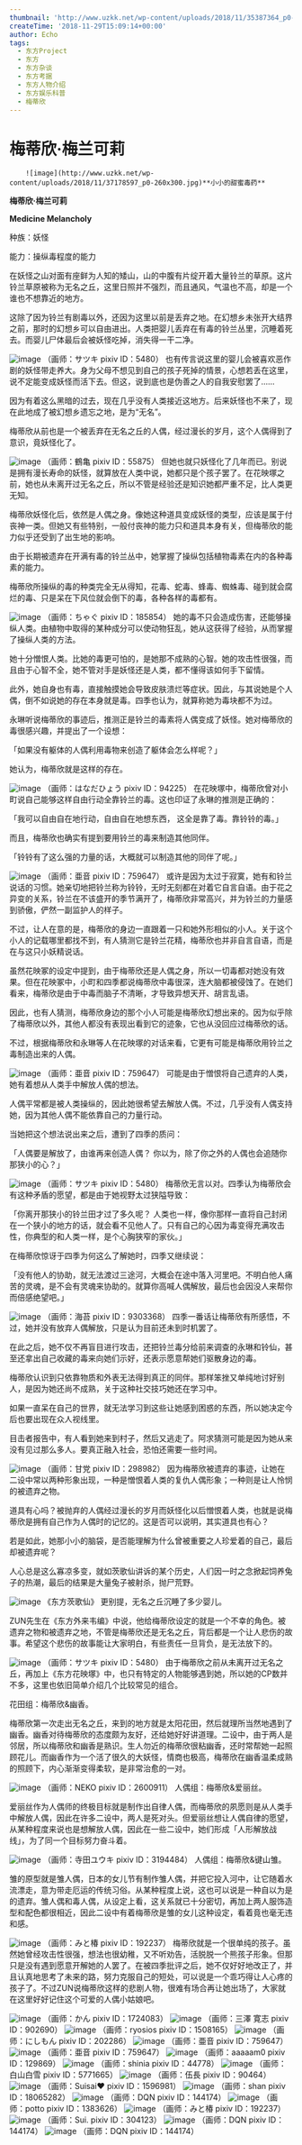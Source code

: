 ```yaml
---
thumbnail: 'http://www.uzkk.net/wp-content/uploads/2018/11/35387364_p0-825x510.png'
createTime: '2018-11-29T15:09:14+00:00'
author: Echo
tags:
  - 东方Project
  - 东方
  - 东方杂谈
  - 东方考据
  - 东方人物介绍
  - 东方娱乐科普
  - 梅蒂欣
---
```


# 梅蒂欣·梅兰可莉

		![image](http://www.uzkk.net/wp-content/uploads/2018/11/37178597_p0-260x300.jpg)**小小的甜蜜毒药**

**梅蒂欣·梅兰可莉**

**Medicine Melancholy**

种族：妖怪

能力：操纵毒程度的能力

在妖怪之山对面有座鲜为人知的矮山，山的中腹有片绽开着大量铃兰的草原。这片铃兰草原被称为无名之丘，这里日照并不强烈，而且通风，气温也不高，却是一个谁也不想靠近的地方。

这除了因为铃兰有剧毒以外，还因为这里以前是丢弃之地。在幻想乡未张开大结界之前，那时的幻想乡可以自由进出。人类把婴儿丢弃在有毒的铃兰丛里，沉睡着死去。而婴儿尸体最后会被妖怪吃掉，消失得一干二净。

![image](http://www.uzkk.net/wp-content/uploads/2018/11/36757440_p2.jpg)
（画师：サツキ pixiv ID：5480）
也有传言说这里的婴儿会被喜欢恶作剧的妖怪带走养大。身为父母不想见到自己的孩子死掉的情景，心想若丢在这里，说不定能变成妖怪而活下去。但这，说到底也是伪善之人的自我安慰罢了……

因为有着这么黑暗的过去，现在几乎没有人类接近这地方。后来妖怪也不来了，现在此地成了被幻想乡遗忘之地，是为“无名”。

梅蒂欣从前也是一个被丢弃在无名之丘的人偶，经过漫长的岁月，这个人偶得到了意识，竟妖怪化了。

![image](http://www.uzkk.net/wp-content/uploads/2018/11/10958642_p0.jpg)
（画师：鶴亀 pixiv ID：55875）
但她也就只妖怪化了几年而已。别说是拥有漫长寿命的妖怪，就算放在人类中说，她都只是个孩子罢了。在花映塚之前，她也从未离开过无名之丘，所以不管是经验还是知识她都严重不足，比人类更无知。

梅蒂欣妖怪化后，依然是人偶之身。像她这种道具变成妖怪的类型，应该是属于付丧神一类。但她又有些特别，一般付丧神的能力只和道具本身有关，但梅蒂欣的能力似乎还受到了出生地的影响。

由于长期被遗弃在开满有毒的铃兰丛中，她掌握了操纵包括植物毒素在内的各种毒素的能力。

梅蒂欣所操纵的毒的种类完全无从得知，花毒、蛇毒、蜂毒、蜘蛛毒、碰到就会腐烂的毒、只是呆在下风位就会倒下的毒，各种各样的毒都有。

![image](http://www.uzkk.net/wp-content/uploads/2018/11/640-13-968x1024.jpg)
（画师：ちゃぐ pixiv ID：185854）
她的毒不只会造成伤害，还能够操纵人类。由植物中取得的某种成分可以使动物狂乱，她从这获得了经验，从而掌握了操纵人类的方法。

她十分憎恨人类。比她的毒更可怕的，是她那不成熟的心智。她的攻击性很强，而且由于心智不全，她不管对手是妖怪还是人类，都不懂得该如何手下留情。

此外，她自身也有毒，直接触摸她会导致皮肤溃烂等症状。因此，与其说她是个人偶，倒不如说她的存在本身就是毒。四季也认为，就算称她为毒块都不为过。

永琳听说梅蒂欣的事迹后，推测正是铃兰的毒素将人偶变成了妖怪。她对梅蒂欣的毒很感兴趣，并提出了一个设想：

「如果没有躯体的人偶利用毒物来创造了躯体会怎么样呢？」

她认为，梅蒂欣就是这样的存在。

![image](http://www.uzkk.net/wp-content/uploads/2018/11/15888369_p0.jpg)
（画师：はなだひょう pixiv ID：94225）
在花映塚中，梅蒂欣曾对小町说自己能够这样自由行动全靠铃兰的毒。这也印证了永琳的推测是正确的：

「我可以自由自在地行动，自由自在地想东西， 这全是靠了毒。靠铃铃的毒。」

而且，梅蒂欣也确实有提到要用铃兰的毒来制造其他同伴。

「铃铃有了这么强的力量的话，大概就可以制造其他的同伴了呢。」

![image](http://www.uzkk.net/wp-content/uploads/2018/11/30981893_p1.jpg)
（画师：亜音 pixiv ID：759647）
或许是因为太过于寂寞，她有和铃兰说话的习惯。她亲切地把铃兰称为铃铃，无时无刻都在对着它自言自语。由于花之异变的关系，铃兰在不该盛开的季节满开了，梅蒂欣非常高兴，并为铃兰的力量感到骄傲，俨然一副监护人的样子。

不过，让人在意的是，梅蒂欣的身边一直跟着一只和她外形相似的小人。关于这个小人的记载哪里都找不到，有人猜测它是铃兰花精，梅蒂欣也并非自言自语，而是在与这只小妖精说话。

虽然花映冢的设定中提到，由于梅蒂欣还是人偶之身，所以一切毒都对她没有效果。但在花映冢中，小町和四季都说梅蒂欣中毒很深，连大脑都被侵蚀了。在她们看来，梅蒂欣是由于中毒而脑子不清晰，才导致异想天开、胡言乱语。

因此，也有人猜测，梅蒂欣身边的那个小人可能是梅蒂欣幻想出来的。因为似乎除了梅蒂欣以外，其他人都没有表现出看到它的迹象，它也从没回应过梅蒂欣的话。

不过，根据梅蒂欣和永琳等人在花映塚的对话来看，它更有可能是梅蒂欣用铃兰之毒制造出来的人偶。

![image](http://www.uzkk.net/wp-content/uploads/2018/11/30981893_p0.jpg)
（画师：亜音 pixiv ID：759647）
可能是由于憎恨将自己遗弃的人类，她有着想从人类手中解放人偶的想法。

人偶平常都是被人类操纵的，因此她很希望去解放人偶。不过，几乎没有人偶支持她，因为其他人偶不能依靠自己的力量行动。

当她把这个想法说出来之后，遭到了四季的质问：

「人偶要是解放了，由谁再来创造人偶？ 你以为，除了你之外的人偶也会追随你那狭小的心？」

![image](http://www.uzkk.net/wp-content/uploads/2018/11/36757440_p1.jpg)
（画师：サツキ pixiv ID：5480）
梅蒂欣无言以对。四季认为梅蒂欣会有这种矛盾的愿望，都是由于她视野太过狭隘导致：

「你离开那狭小的铃兰田才过了多久呢？ 人类也一样，像你那样一直将自己封闭在一个狭小的地方的话，就会看不见他人了。只有自己的心因为毒变得充满攻击性，你典型的和人类一样，是个心胸狭窄的家伙。」

在梅蒂欣惊讶于四季为何这么了解她时，四季又继续说：

「没有他人的协助，就无法渡过三途河，大概会在途中落入河里吧。不明白他人痛苦的灵魂，是不会有灵魂来协助的。就算你高喊人偶解放，最后也会因没人来帮你而倍感绝望吧。」

![image](http://www.uzkk.net/wp-content/uploads/2018/11/55135321_p0-1024x571.png)
（画师：海苔 pixiv ID：9303368）
四季一番话让梅蒂欣有所感悟，不过，她并没有放弃人偶解放，只是认为目前还未到时机罢了。

在此之后，她不仅不再盲目进行攻击，还把铃兰毒分给前来调查的永琳和铃仙，甚至还拿出自己收藏的毒来向她们示好，还表示愿意帮她们驱散身边的毒。

梅蒂欣认识到只依靠物质和外表无法得到真正的同伴。那样笨挫又单纯地讨好别人，是因为她还尚不成熟，关于这种社交技巧她还在学习中。

如果一直呆在自己的世界，就无法学习到这些让她感到困惑的东西，所以她决定今后也要出现在众人视线里。

目击者报告中，有人看到她来到村子，然后又逃走了。阿求猜测可能是因为她从来没有见过那么多人。要真正融入社会，恐怕还需要一些时间。

![image](http://www.uzkk.net/wp-content/uploads/2018/11/15735289_p0-724x1024.jpg)
（画师：甘党 pixiv ID：298982）
因为梅蒂欣被遗弃的事迹，让她在二设中常以两种形象出现，一种是憎恨着人类的复仇人偶形象；一种则是让人怜悯的被遗弃之物。

道具有心吗？被抛弃的人偶经过漫长的岁月而妖怪化以后憎恨着人类，也就是说梅蒂欣是拥有自己作为人偶时的记忆的。这是否可以说明，其实道具也有心？

若是如此，她那小小的脑袋，是否能理解为什么曾被重要之人珍爱着的自己，最后却被遗弃呢？

人心总是这么寡凉多变，就如茨歌仙讲诉的某个历史，人们因一时之念掀起饲养兔子的热潮，最后的结果是大量兔子被射杀，抛尸荒野。

![image](http://www.uzkk.net/wp-content/uploads/2018/11/090000-800x1024.jpg)
《东方茨歌仙》
更别提，无名之丘沉睡了多少婴儿。

ZUN先生在《东方外来韦编》中说，他给梅蒂欣设定的就是一个不幸的角色。被遗弃之物和被遗弃之地，不管是梅蒂欣还是无名之丘，背后都是一个让人悲伤的故事。希望这个悲伤的故事能让大家明白，有些责任一旦背负，是无法放下的。

![image](http://www.uzkk.net/wp-content/uploads/2018/11/36757440_p0.jpg)
（画师：サツキ pixiv ID：5480）
由于梅蒂欣之前从未离开过无名之丘，再加上《东方花映塚》中，也只有特定的人物能够遇到她，所以她的CP数并不多，这里也依旧简单介绍几个比较常见的组合。

花田组：梅蒂欣&幽香。

梅蒂欣第一次走出无名之丘，来到的地方就是太阳花田，然后就理所当然地遇到了幽香。幽香对待梅蒂欣的态度颇为友好，还给她好好讲道理。二设中，由于两人是邻居，所以梅蒂欣和幽香是熟识。生人勿近的梅蒂欣很粘幽香，还时常帮她一起照顾花儿。而幽香作为一个活了很久的大妖怪，情商也极高，梅蒂欣在幽香温柔成熟的照顾下，内心渐渐变得柔软，是非常治愈的一对。

![image](http://www.uzkk.net/wp-content/uploads/2018/11/27763069_p0-1024x485.jpg)
（画师：NEKO pixiv ID：2600911）
人偶组：梅蒂欣&爱丽丝。

爱丽丝作为人偶师的终极目标就是制作出自律人偶，而梅蒂欣的夙愿则是从人类手中解放人偶，因此在许多二设中，两人是死对头。但爱丽丝想让人偶自律的愿望，从某种程度来说也是想解放人偶，因此在一些二设中，她们形成「人形解放战线」，为了同一个目标努力奋斗着。

![image](http://www.uzkk.net/wp-content/uploads/2018/11/56824598_p0-1024x591.png)
（画师：寺田ユウキ pixiv ID：3194484）
人偶组：梅蒂欣&键山雏。

雏的原型就是雏人偶，日本的女儿节有制作雏人偶，并把它投入河中，让它随着水流漂走，意为带走厄运的传统习俗。从某种程度上说，这也可以说是一种自以为是的遗弃。雏人偶和毒人偶，从设定上看，这关系就已十分密切，再加上两人服饰造型和配色都很相近，因此二设中有着梅蒂欣是雏的女儿这种设定，看着竟也毫无违和感。

![image](http://www.uzkk.net/wp-content/uploads/2018/11/47624143_p0.jpg)
（画师：みと椿 pixiv ID：192237）
梅蒂欣就是一个很单纯的孩子。虽然她曾经攻击性很强，想法也很幼稚，又不听劝告，活脱脱一个熊孩子形象。但那只是没有遇到愿意开解她的人罢了。在被四季批评之后，她不仅好好地改正了，并且认真地思考了未来的路，努力克服自己的短处，可以说是一个乖巧得让人心疼的孩子了。不过ZUN说梅蒂欣这样的悲剧人物，很难有场合再让她出场了，大家就在这里好好记住这个可爱的人偶小姑娘吧。

![image](http://www.uzkk.net/wp-content/uploads/2018/11/69352427_p0-727x1024.png)
（画师：かん pixiv ID：1724083）
![image](http://www.uzkk.net/wp-content/uploads/2018/11/50052145_p0-1-718x1024.jpg)
（画师：三澤 寛志 pixiv ID：902690）
![image](http://www.uzkk.net/wp-content/uploads/2018/11/50367831_p0-1024x608.jpg)
（画师：ryosios pixiv ID：1508165）
![image](http://www.uzkk.net/wp-content/uploads/2018/11/38268080_p0-1024x725.jpg)
（画师：にしもん pixiv ID：202286）
![image](http://www.uzkk.net/wp-content/uploads/2018/11/30981893_p3.jpg)
（画师：亜音 pixiv ID：759647）
![image](http://www.uzkk.net/wp-content/uploads/2018/11/30981893_p2.jpg)
（画师：亜音 pixiv ID：759647）
![image](http://www.uzkk.net/wp-content/uploads/2018/11/35387364_p0-1024x768.png)
（画师：aaaaam0 pixiv ID：129869）
![image](http://www.uzkk.net/wp-content/uploads/2018/11/27388095_p0.jpg)
（画师：shinia pixiv ID：44778）
![image](http://www.uzkk.net/wp-content/uploads/2018/11/46290669_p0-1024x768.png)
（画师：白山白雪 pixiv ID：5771665）
![image](http://www.uzkk.net/wp-content/uploads/2018/11/661585_p0-1024x724.jpg)
（画师：伍長 pixiv ID：90464）
![image](http://www.uzkk.net/wp-content/uploads/2018/11/41087195_p0-1024x724.jpg)
（画师：Suisai❤ pixiv ID：1596981）
![image](http://www.uzkk.net/wp-content/uploads/2018/11/63618445_p0-730x1024.png)
（画师：shan pixiv ID：18065282）
![image](http://www.uzkk.net/wp-content/uploads/2018/11/39419396_p0.jpg)
（画师：DQN pixiv ID：144174）
![image](http://www.uzkk.net/wp-content/uploads/2018/11/52929610_p0.png)
（画师：potto pixiv ID：1383626）
![image](http://www.uzkk.net/wp-content/uploads/2018/11/62691693_p0.png)
（画师：みと椿 pixiv ID：192237）
![image](http://www.uzkk.net/wp-content/uploads/2018/11/34127338_p0.jpg)
（画师：Sui. pixiv ID：304123）
![image](http://www.uzkk.net/wp-content/uploads/2018/11/53230026_p0.jpg)
（画师：DQN pixiv ID：144174）
![image](http://www.uzkk.net/wp-content/uploads/2018/11/46315798_p0-725x1024.jpg)
（画师：DQN pixiv ID：144174）
